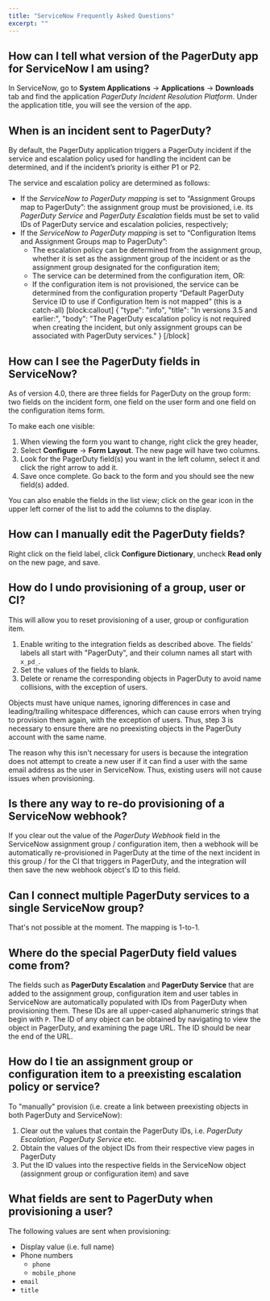 ```yaml
---
title: "ServiceNow Frequently Asked Questions"
excerpt: ""
---
```

## How can I tell what version of the PagerDuty app for ServiceNow I am using?

In ServiceNow, go to **System Applications** &rarr; **Applications** &rarr; **Downloads** tab and find the application *PagerDuty Incident Resolution Platform*. Under the application title, you will see the version of the app.

## When is an incident sent to PagerDuty?

By default, the PagerDuty application triggers a PagerDuty incident if the service and escalation policy used for handling the incident can be determined, and if the incident’s priority is either P1 or P2.

The service and escalation policy are determined as follows:

* If the *ServiceNow to PagerDuty mapping* is set to “Assignment Groups map to PagerDuty”: the assignment group must be provisioned, i.e. its *PagerDuty Service* and  *PagerDuty Escalation* fields must be set to valid IDs of PagerDuty service and escalation policies, respectively;
* If the *ServiceNow to PagerDuty mapping* is set to “Configuration Items and Assignment Groups map to PagerDuty”:
  * The escalation policy can be determined from the assignment group, whether it is set as the assignment group of the incident or as the assignment group designated for the configuration item;
  * The service can be determined from the configuration item, OR:
  * If the configuration item is not provisioned, the service can be determined from the configuration property “Default PagerDuty Service ID to use if Configuration Item is not mapped” (this is a catch-all)
[block:callout]
{
  "type": "info",
  "title": "In versions 3.5 and earlier:",
  "body": "The PagerDuty escalation policy is not required when creating the incident, but only assignment groups can be associated with PagerDuty services."
}
[/block]
## How can I see the PagerDuty fields in ServiceNow?

As of version 4.0, there are three fields for PagerDuty on the group form: 
two fields on the incident form, one field on the user form and one field on the configuration items form. 

To make each one visible: 
1. When viewing the form you want to change, right click the grey header, 
2. Select **Configure** &rarr; **Form Layout**. The new page will have two columns. 
3. Look for the PagerDuty field(s) you want in the left column, select it and click the right arrow to add it. 
4. Save once complete. Go back to the form and you should see the new field(s) added.

You can also enable the fields in the list view; click on the gear icon in the upper left corner of the list to add the columns to the display.

## How can I manually edit the PagerDuty fields?
Right click on the field label, click **Configure Dictionary**, uncheck **Read only** on the new page, and save.

## How do I undo provisioning of a group, user or CI?

This will allow you to reset provisioning of a user, group or configuration item.

1. Enable writing to the integration fields as described above. The fields' labels all start with "PagerDuty", and their column names all start with `x_pd_`.
2. Set the values of the fields to blank.
3. Delete or rename the corresponding objects in PagerDuty to avoid name collisions, with the exception of users.

Objects must have unique names, ignoring differences in case and leading/trailing whitespace differences, which can cause errors when trying to provision them again, with the exception of users. Thus, step 3 is necessary to ensure there are no preexisting objects in the PagerDuty account with the same name.

The reason why this isn't necessary for users is because the integration does not attempt to create a new user if it can find a user with the same email address as the user in ServiceNow. Thus, existing users will not cause issues when provisioning.

## Is there any way to re-do provisioning of a ServiceNow webhook?

If you clear out the value of the *PagerDuty Webhook* field in the ServiceNow assignment group / configuration item, then a webhook will be automatically re-provisioned in PagerDuty at the time of the next incident in this group / for the CI that triggers in PagerDuty, and the integration will then save the new webhook object's ID to this field.

## Can I connect multiple PagerDuty services to a single ServiceNow group?
That's not possible at the moment. The mapping is 1-to-1.

## Where do the special PagerDuty field values come from?

The fields such as **PagerDuty Escalation** and **PagerDuty Service** that are added to the assignment group, configuration item and user tables in ServiceNow are automatically populated with IDs from PagerDuty when provisioning them. These IDs are all upper-cased alphanumeric strings that begin with `P`. The ID of any object can be obtained by navigating to view the object in PagerDuty, and examining the page URL. The ID should be near the end of the URL.

## How do I tie an assignment group or configuration item to a preexisting escalation policy or service?

To "manually" provision (i.e. create a link between preexisting objects in both PagerDuty and ServiceNow):

1. Clear out the values that contain the PagerDuty IDs, i.e. *PagerDuty Escalation*, *PagerDuty Service* etc.
2. Obtain the values of the object IDs from their respective view pages in PagerDuty
3. Put the ID values into the respective fields in the ServiceNow object (assignment group or configuration item) and save

## What fields are sent to PagerDuty when provisioning a user?

The following values are sent when provisioning:

* Display value (i.e. full name)
* Phone numbers
  * `phone`
  * `mobile_phone`
* `email`
* `title`